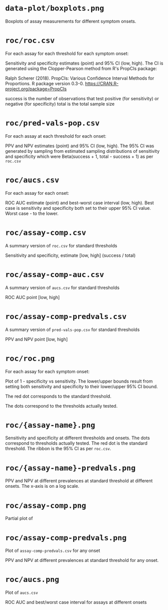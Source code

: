 # `data-plot/boxplots.png`

Boxplots of assay measurements for different symptom onsets.

# `roc/roc.csv`

For each assay for each threshold for each symptom onset:

Sensitivity and specificity estimates (point) and 95% CI (low, high).
The CI is generated using the Clopper-Pearson method from R's PropCIs
package:

Ralph Scherer (2018).
PropCIs: Various Confidence Interval Methods for Proportions.
R package version 0.3-0.
https://CRAN.R-project.org/package=PropCIs

success is the number of observations that test positive
(for sensitivity) or negative (for specificity)
total is the total sample size

# `roc/pred-vals-pop.csv`

For each assay at each threshold for each onset:

PPV and NPV estimates (point) and 95% CI (low, high). The 95% CI was
generated by sampling from estimated sampling distributions of sensitivity
and specificity which were Beta(success + 1, total - success + 1) as per
`roc.csv`

# `roc/aucs.csv`

For each assay for each onset:

ROC AUC estimate (point) and best-worst case interval (low, high).
Best case is sensitivity and specificity both set to their upper 95% CI
value. Worst case - to the lower.

# `roc/assay-comp.csv`

A summary version of `roc.csv` for standard thresholds

Sensitivity and specificity, estimate [low, high] (success / total)

# `roc/assay-comp-auc.csv`

A summary version of `aucs.csv` for standard thresholds

ROC AUC point [low, high]

# `roc/assay-comp-predvals.csv`

A summary version of `pred-vals-pop.csv` for standard thresholds

PPV and NPV point [low, high]

# `roc/roc.png`

For each assay for each symptom onset:

Plot of 1 - specificity vs sensitivity. The lower/upper bounds result from
setting both sensitivity and specificity to their lower/upper 95% CI bound.

The red dot corresponds to the standard threshold.

The dots correspond to the thresholds actually tested.

# `roc/{assay-name}.png`

Sensitivity and specificity at different thresholds and onsets.
The dots correspond to
thresholds actually tested. The red dot is the standard threshold. The ribbon
is the 95% CI as per `roc.csv`.

# `roc/{assay-name}-predvals.png`

PPV and NPV at different prevalences at standard threshold at different onsets.
The x-axis is on a log scale.

# `roc/assay-comp.png`

Partial plot of

# `roc/assay-comp-predvals.png`

Plot of `assay-comp-predvals.csv` for any onset

PPV and NPV at different prevalences at standard threshold for any onset.

# `roc/aucs.png`

Plot of `aucs.csv`

ROC AUC and best/worst case interval for assays at different onsets
